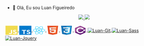 - 👋 Olá, Eu sou  Luan Figueiredo
<!--- 👀 I’m interested in ...
- 🌱 I’m currently learning ...
- 💞️ I’m looking to collaborate on ...
- 📫 How to reach me ...]--->

<!---
luanof/luanof is a ✨ special ✨ repository because its `README.md` (this file) appears on your GitHub profile.
You can click the Preview link to take a look at your changes.
--->
<div align="center">
  <a href="https://github.com/luanof">
  <img height="50%" src="https://github-readme-stats.vercel.app/api?username=luanof&show_icons=true&theme=dark&include_all_commits=true&count_private=true"/>
   <img height="50%" src="https://github-readme-stats.vercel.app/api/top-langs/?username=luanof&layout=compact&langs_count=3&theme=dark"/>
</div>

  <div style="display: inline_block"><br>
  <img align="center" alt="Luan-Js" height="30" width="40" src="https://raw.githubusercontent.com/devicons/devicon/master/icons/javascript/javascript-plain.svg">
  <img align="center" alt="Luan-Ts" height="30" width="40" src="https://raw.githubusercontent.com/devicons/devicon/master/icons/typescript/typescript-plain.svg">
  <img align="center" alt="Luan-React" height="30" width="40" src="https://raw.githubusercontent.com/devicons/devicon/master/icons/react/react-original.svg">
  <img align="center" alt="Luan-HTML" height="30" width="40" src="https://raw.githubusercontent.com/devicons/devicon/master/icons/html5/html5-original.svg">
  <img align="center" alt="Luan-CSS" height="30" width="40" src="https://raw.githubusercontent.com/devicons/devicon/master/icons/css3/css3-original.svg">
  <img align="center" alt="Luan-Csharp" height="30" width="40" src="https://raw.githubusercontent.com/devicons/devicon/master/icons/csharp/csharp-original.svg">
  <img align="center" alt="Luan-Git" width="30" src="https://cdn.jsdelivr.net/gh/devicons/devicon/icons/git/git-plain.svg" />
  <img align="center" alt="Luan-Sass" width="30" src="https://cdn.jsdelivr.net/gh/devicons/devicon/icons/sass/sass-original.svg" /> 
  <img align="center" alt="Luan-Jquery" width="30" src="https://cdn.jsdelivr.net/gh/devicons/devicon/icons/jquery/jquery-plain-wordmark.svg" />
</div>

